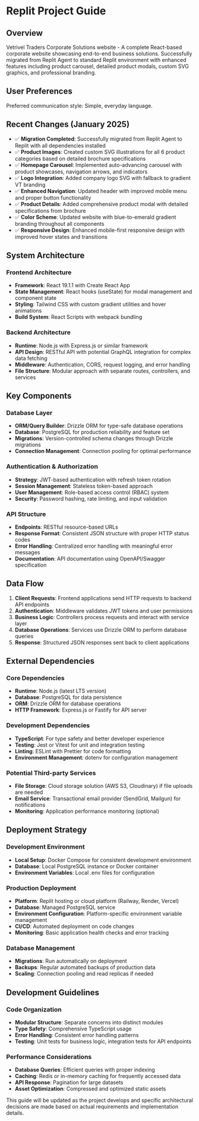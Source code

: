 # Replit Project Guide

## Overview

Vetrivel Traders Corporate Solutions website - A complete React-based corporate website showcasing end-to-end business solutions. Successfully migrated from Replit Agent to standard Replit environment with enhanced features including product carousel, detailed product modals, custom SVG graphics, and professional branding.

## User Preferences

Preferred communication style: Simple, everyday language.

## Recent Changes (January 2025)

- ✅ **Migration Completed**: Successfully migrated from Replit Agent to Replit with all dependencies installed
- ✅ **Product Images**: Created custom SVG illustrations for all 6 product categories based on detailed brochure specifications
- ✅ **Homepage Carousel**: Implemented auto-advancing carousel with product showcases, navigation arrows, and indicators
- ✅ **Logo Integration**: Added company logo SVG with fallback to gradient VT branding
- ✅ **Enhanced Navigation**: Updated header with improved mobile menu and proper button functionality
- ✅ **Product Details**: Added comprehensive product modal with detailed specifications from brochure
- ✅ **Color Scheme**: Updated website with blue-to-emerald gradient branding throughout all components
- ✅ **Responsive Design**: Enhanced mobile-first responsive design with improved hover states and transitions

## System Architecture

### Frontend Architecture
- **Framework**: React 19.1.1 with Create React App
- **State Management**: React hooks (useState) for modal management and component state
- **Styling**: Tailwind CSS with custom gradient utilities and hover animations
- **Build System**: React Scripts with webpack bundling

### Backend Architecture
- **Runtime**: Node.js with Express.js or similar framework
- **API Design**: RESTful API with potential GraphQL integration for complex data fetching
- **Middleware**: Authentication, CORS, request logging, and error handling
- **File Structure**: Modular approach with separate routes, controllers, and services

## Key Components

### Database Layer
- **ORM/Query Builder**: Drizzle ORM for type-safe database operations
- **Database**: PostgreSQL for production reliability and feature set
- **Migrations**: Version-controlled schema changes through Drizzle migrations
- **Connection Management**: Connection pooling for optimal performance

### Authentication & Authorization
- **Strategy**: JWT-based authentication with refresh token rotation
- **Session Management**: Stateless token-based approach
- **User Management**: Role-based access control (RBAC) system
- **Security**: Password hashing, rate limiting, and input validation

### API Structure
- **Endpoints**: RESTful resource-based URLs
- **Response Format**: Consistent JSON structure with proper HTTP status codes
- **Error Handling**: Centralized error handling with meaningful error messages
- **Documentation**: API documentation using OpenAPI/Swagger specification

## Data Flow

1. **Client Requests**: Frontend applications send HTTP requests to backend API endpoints
2. **Authentication**: Middleware validates JWT tokens and user permissions
3. **Business Logic**: Controllers process requests and interact with service layer
4. **Database Operations**: Services use Drizzle ORM to perform database queries
5. **Response**: Structured JSON responses sent back to client applications

## External Dependencies

### Core Dependencies
- **Runtime**: Node.js (latest LTS version)
- **Database**: PostgreSQL for data persistence
- **ORM**: Drizzle ORM for database operations
- **HTTP Framework**: Express.js or Fastify for API server

### Development Dependencies
- **TypeScript**: For type safety and better developer experience
- **Testing**: Jest or Vitest for unit and integration testing
- **Linting**: ESLint with Prettier for code formatting
- **Environment Management**: dotenv for configuration management

### Potential Third-party Services
- **File Storage**: Cloud storage solution (AWS S3, Cloudinary) if file uploads are needed
- **Email Service**: Transactional email provider (SendGrid, Mailgun) for notifications
- **Monitoring**: Application performance monitoring (optional)

## Deployment Strategy

### Development Environment
- **Local Setup**: Docker Compose for consistent development environment
- **Database**: Local PostgreSQL instance or Docker container
- **Environment Variables**: Local .env files for configuration

### Production Deployment
- **Platform**: Replit hosting or cloud platform (Railway, Render, Vercel)
- **Database**: Managed PostgreSQL service
- **Environment Configuration**: Platform-specific environment variable management
- **CI/CD**: Automated deployment on code changes
- **Monitoring**: Basic application health checks and error tracking

### Database Management
- **Migrations**: Run automatically on deployment
- **Backups**: Regular automated backups of production data
- **Scaling**: Connection pooling and read replicas if needed

## Development Guidelines

### Code Organization
- **Modular Structure**: Separate concerns into distinct modules
- **Type Safety**: Comprehensive TypeScript usage
- **Error Handling**: Consistent error handling patterns
- **Testing**: Unit tests for business logic, integration tests for API endpoints

### Performance Considerations
- **Database Queries**: Efficient queries with proper indexing
- **Caching**: Redis or in-memory caching for frequently accessed data
- **API Response**: Pagination for large datasets
- **Asset Optimization**: Compressed and optimized static assets

This guide will be updated as the project develops and specific architectural decisions are made based on actual requirements and implementation details.
